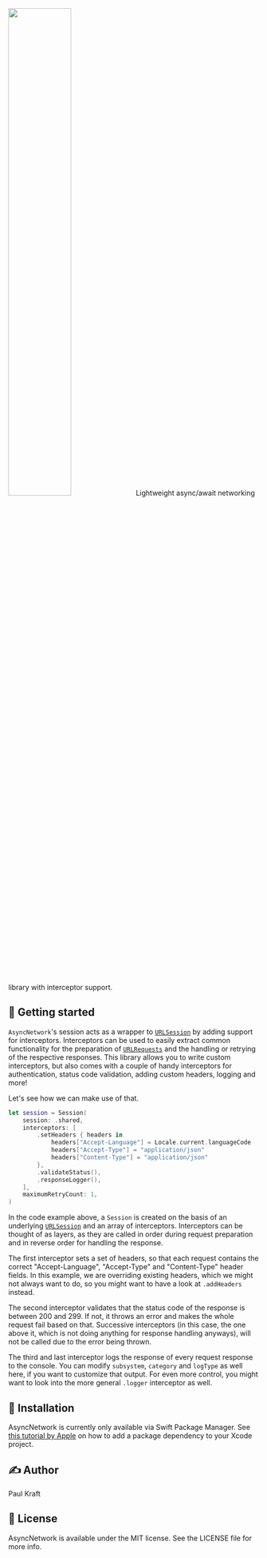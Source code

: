 <img src="https://user-images.githubusercontent.com/15239005/178734626-93f21b81-3072-498f-be01-13d4e459f587.png" width=50%>
Lightweight async/await networking library with interceptor support.

## 🚀 Getting started

`AsyncNetwork`'s session acts as a wrapper to [`URLSession`](https://developer.apple.com/documentation/foundation/urlsession) by adding support for interceptors. Interceptors can be used to easily extract common functionality for the preparation of [`URLRequests`](https://developer.apple.com/documentation/foundation/urlrequest) and the handling or retrying of the respective responses. This library allows you to write custom interceptors, but also comes with a couple of handy interceptors for authentication, status code validation, adding custom headers, logging and more!

Let's see how we can make use of that.

```swift
let session = Session(
    session: .shared,
    interceptors: [
        .setHeaders { headers in
            headers["Accept-Language"] = Locale.current.languageCode
            headers["Accept-Type"] = "application/json"
            headers["Content-Type"] = "application/json"
        },
        .validateStatus(),
        .responseLogger(),
    ],
    maximumRetryCount: 1,
)
```

In the code example above, a `Session` is created on the basis of an underlying [`URLSession`](https://developer.apple.com/documentation/foundation/urlsession) and an array of interceptors. Interceptors can be thought of as layers, as they are called in order during request preparation and in reverse order for handling the response.

The first interceptor sets a set of headers, so that each request contains the correct "Accept-Language", "Accept-Type" and "Content-Type" header fields. In this example, we are overriding existing headers, which we might not always want to do, so you might want to have a look at `.addHeaders` instead.

The second interceptor validates that the status code of the response is between 200 and 299. If not, it throws an error and makes the whole request fail based on that. Successive interceptors (in this case, the one above it, which is not doing anything for response handling anyways), will not be called due to the error being thrown.

The third and last interceptor logs the response of every request response to the console. You can modify `subsystem`, `category` and `logType` as well here, if you want to customize that output. For even more control, you might want to look into the more general `.logger` interceptor as well.

## 🔩 Installation

AsyncNetwork is currently only available via Swift Package Manager. See [this tutorial by Apple](https://developer.apple.com/documentation/swift_packages/adding_package_dependencies_to_your_app) on how to add a package dependency to your Xcode project.

## ✍️ Author

Paul Kraft

## 📄 License

AsyncNetwork is available under the MIT license. See the LICENSE file for more info.
